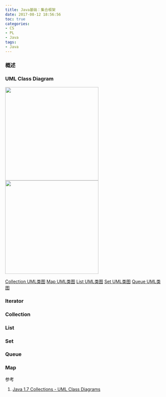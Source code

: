 ```yaml
---
title: Java基础：集合框架
date: 2017-08-12 18:56:56
toc: true
categories:
- CS
- PL
- Java
tags:
- Java
---
```


 

### 概述

### UML Class Diagram

<img src="/pages/CS/201708/Java-Collections_API-Collection.png" width="300px">     <img src="/pages/CS/201708/Java-Collections_Map-API.png" width="300px">

<a href="/pages/CS/201708/Java-Collections_API-Collection-ImageMap.html" target="_blank">Collection UML类图</a>
<a href="/pages/CS/201708/Java-Collections_Map-API-ImageMap.html" target="_blank">Map UML类图</a>
<a href="/pages/CS/201708/Java-Collections_API-List-ImageMap.html" target="_blank">List UML类图</a>
<a href="/pages/CS/201708/Java-Collections_API-Set-ImageMap.html" target="_blank">Set UML类图</a>
<a href="/pages/CS/201708/Java-Collections_API-Queue-ImageMap.html" target="_blank">Queue UML类图</a>

### Iterator



### Collection



### List



### Set



### Queue



### Map





参考

1. [Java 1.7 Collections - UML Class Diagrams](https://www.karambelkar.info/2012/06/java-1.7-collections---uml-class-diagrams/)


